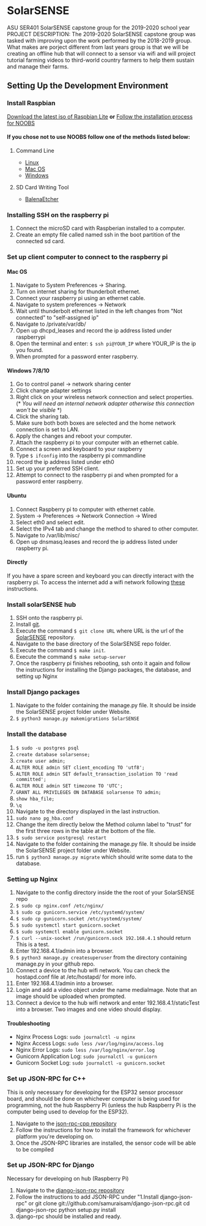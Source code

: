 # SolarSENSE
ASU SER401 SolarSENSE capstone group for the 2019-2020 school year
PROJECT DESCRIPTION: The 2019-2020 SolarSENSE capstone group was tasked with improving upon the work performed by the 2018-2019 group. What makes are porject different from last years group is that we will be creating an offline hub that will connect to a sensor via wifi and will project tutorial farming videos to third-world country farmers to help them sustain and manage their farms.
## Setting Up the Development Environment

### Install Raspbian
[Download the latest iso of Raspbian Lite](https://www.raspberrypi.org/downloads/raspbian/)
**or**
[Follow the installation process for NOOBS](https://www.raspberrypi.org/downloads/noobs/)

#### If you chose not to use NOOBS follow one of the methods listed below:
1. Command Line
    - [Linux](https://www.raspberrypi.org/documentation/installation/installing-images/linux.md)
    - [Mac OS](https://www.raspberrypi.org/documentation/installation/installing-images/mac.md)
    - [Windows](https://www.raspberrypi.org/documentation/installation/installing-images/windows.md)

2. SD Card Writing Tool
    - [BalenaEtcher](https://www.balena.io/etcher/)

### Installing SSH on the raspberry pi
1. Connect the microSD card with Raspberian installed to a computer.
2. Create an empty file called named ssh in the boot partition of the connected sd card.

### Set up client computer to connect to the raspberry pi
#### Mac OS
1. Navigate to System Preferences -> Sharing.
2. Turn on internet sharing for thunderbolt ethernet.
3. Connect your raspberry pi using an ethernet cable.
4. Navigate to system preferences -> Network
5. Wait until thunderbolt ethernet listed in the left changes from "Not connected" to "self-assigned ip"
6. Navigate to /private/var/db/
7. Open up dhcpd_leases and record the ip address listed under raspberrypi
8. Open the terminal and enter:
    `$ ssh pi@YOUR_IP` where YOUR_IP is the ip you found. 
9. When prompted for a password enter raspberry.


#### Windows 7/8/10 
1. Go to control panel -> network sharing center
2. Click change adapter settings
3. Right click on your wireless network connection and select properties. (* *You will need an internal network adapter otherwise this connection won't be visible* *)
4. Click the sharing tab.
5. Make sure both both boxes are selected and the home network connection is set to LAN.
6. Apply the changes and reboot your computer.
7. Attach the raspberry pi to your computer with an ethernet cable.
8. Connect a screen and keyboard to your raspberry
9. Type `$ ifconfig` into the raspberry pi commandline
10. record the ip address listed under eth0
11. Set up your preferred SSH client.
12. Attempt to connect to the raspberry pi and when prompted for a password enter raspberry.

#### Ubuntu
1. Connect Raspberry pi to computer with ethernet cable.
2. System -> Preferences -> Network Connection -> Wired
3. Select eth0 and select edit.
4. Select the IPv4 tab and change the method to shared to other computer.
5. Navigate to /var/lib/misc/
6. Open up dnsmasq.leases and record the ip address listed under raspberry pi.

#### Directly
If you have a spare screen and keyboard you can directly interact with the raspberry pi.
To access the internet add a wifi network following [these](https://www.raspberrypi.org/documentation/configuration/wireless/wireless-cli.md) instructions.

### Install solarSENSE hub
1. SSH onto the raspberry pi.
2. Install [git](https://git-scm.com/downloads).
3. Execute the command `$ git clone URL` where URL is the url of the [SolarSENSE](https://github.com/jeremiah-miller/SolarSENSE/tree/dev-sprint3) repository.
4. Navigate to the base directory of the SolarSENSE repo folder.
5. Execute the command `$ make init`.
6. Execute the command `$ make setup-server`
7. Once the raspberry pi finishes rebooting, ssh onto it again and follow the instructions for installing the Django packages, the database, and setting up Nginx

### Install Django packages
1. Navigate to the folder containing the manage.py file. It should be inside the SolarSENSE project folder under Website.
2. `$ python3 manage.py makemigrations SolarSENSE`

### Install the database
1. `$ sudo -u postgres psql`
2. `create database solarsense;`
3. `create user admin;`
4. `ALTER ROLE admin SET client_encoding TO 'utf8';`
5. `ALTER ROLE admin SET default_transaction_isolation TO 'read committed';`
6. `ALTER ROLE admin SET timezone TO 'UTC';`
7. `GRANT ALL PRIVILEGES ON DATABASE solarsense TO admin;`
8. `show hba_file;`
9. `\q`
10. Navigate to the directory displayed in the last instruction.
11. `sudo nano pg_hba.conf`
12. Change the item directly below the Method column label to "trust" for the first three rows in the table at the bottom of the file.
13. `$ sudo service postgresql restart`
14. Navigate to the folder containing the manage.py file. It should be inside the SolarSENSE project folder under Website.
15. run `$ python3 manage.py migrate` which should write some data to the database.

### Setting up Nginx
1. Navigate to the config directory inside the the root of your SolarSENSE repo
2. `$ sudo cp nginx.conf /etc/nginx/`
3. `$ sudo cp gunicorn.service /etc/systemd/system/`
4. `$ sudo cp gunicorn.socket /etc/systemd/system/`
5. `$ sudo systemctl start gunicorn.socket`
6. `$ sudo systemctl enable gunicorn.socket`
7. `$ curl --unix-socket /run/gunicorn.sock 192.168.4.1` should return This is a test.
8. Enter 192.168.4.1/admin into a browser.
9. `$ python3 manage.py createsuperuser` from the directory containing manage.py in your github repo.
10. Connect a device to the hub wifi network. You can check the hostapd.conf file at /etc/hostapd/ for more info.
11. Enter 192.168.4.1/admin into a browser.
12. Login and add a video object under the name mediaImage. Note that an image should be uploaded when prompted.
13. Connect a device to the hub wifi network and enter 192.168.4.1/staticTest into a browser. Two images and one video should display.

#### Troubleshooting
* Nginx Process Logs: `sudo journalctl -u nginx`
* Nginx Access Logs: `sudo less /var/log/nginx/access.log`
* Nginx Error Logs: `sudo less /var/log/nginx/error.log`
* Gunicorn Application Log: `sudo journalctl -u gunicorn`
* Gunicorn Socket Log: `sudo journalctl -u gunicorn.socket`

### Set up JSON-RPC for C++
This is only necessary for developing for the ESP32 sensor processor board, and should be done on whichever computer is being used for programming, not the hub Raspberry Pi (unless the hub Raspberry Pi is the computer being used to develop for the ESP32).
1. Navigate to the [json-rpc-cpp repository](https://github.com/cinemast/libjson-rpc-cpp#install-the-framework)
2. Follow the instructions for how to install the framework for whichever platform you're developing on.
3. Once the JSON-RPC libraries are installed, the sensor code will be able to be compiled


### Set up JSON-RPC for Django 
Necessary for developing on hub (Raspberry Pi)
1. Navigate to the [django-json-rpc repository](https://github.com/samuraisam/django-json-rpc)
2. Follow the instructions to add JSON-RPC under "1.Install django-json-rpc" or git clone git://github.com/samuraisam/django-json-rpc.git
cd django-json-rpc
python setup.py install
 3. django-rpc should be installed and ready. 
